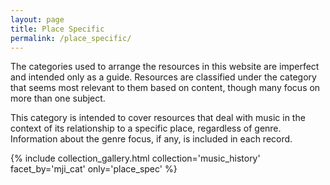 ```yaml
---
layout: page
title: Place Specific
permalink: /place_specific/
---
```


The categories used to arrange the resources in this website are imperfect and intended only as a guide. Resources are classified under the category that seems most relevant to them based on content, though many focus on more than one subject. 

This category is intended to cover resources that deal with music in the context of its relationship to a specific place, regardless of genre. Information about the genre focus, if any, is included in each record.

{% include collection_gallery.html  collection='music_history' facet_by='mji_cat' only='place_spec' %}
